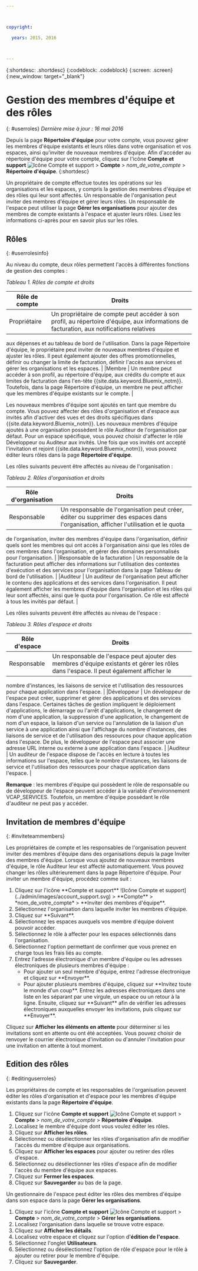 ```yaml
---



copyright:

  years: 2015, 2016



---
```


{:shortdesc: .shortdesc}
{:codeblock: .codeblock}
{:screen: .screen}
{:new_window: target="_blank"}

# Gestion des membres d'équipe et des rôles 
{: #userroles}
*Dernière mise à jour : 16 mai 2016*

Depuis la page **Répertoire d'équipe** pour votre compte, vous pouvez gérer les membres d'équipe existants et leurs rôles dans votre
organisation et vos espaces, ainsi qu'inviter de nouveaux membres d'équipe. Afin d'accéder au répertoire d'équipe pour votre compte,
cliquez sur l'icône **Compte et support** ![Icône Compte et support](../admin/images/account_support.svg) &gt;
**Compte** &gt; *nom_de_votre_compte* &gt; **Répertoire d'équipe**.
{:shortdesc}

Un propriétaire de compte effectue toutes les opérations sur les organisations et les espaces, y compris la gestion des membres d'équipe et des
rôles qui leur sont affectés. Un responsable de l'organisation peut inviter des membres d'équipe et gérer leurs rôles. Un responsable de l'espace
peut utiliser la page **Gérer les organisations** pour ajouter des membres de compte existants à l'espace et ajuster leurs rôles. Lisez
les informations ci-après pour en savoir plus sur les rôles.


## Rôles
{: #userrolesinfo}

Au niveau du compte, deux rôles permettent l'accès à différentes fonctions de gestion des comptes : 

*Tableau 1. Rôles de compte et droits*

| Rôle de compte  | Droits |    
|----------------|---------|
|Propriétaire | Un propriétaire de compte peut accéder à son profil, au répertoire d'équipe, aux informations de facturation, aux notifications relatives
aux dépenses et au tableau de bord de l'utilisation. Dans la page Répertoire d'équipe, le propriétaire peut inviter de nouveaux membres d'équipe et
ajuster les rôles. Il peut également ajouter des offres promotionnelles, définir ou changer la limite de facturation, définir l'accès aux services et gérer
les organisations et les espaces.
 |
|Membre | Un membre peut accéder à son profil, au répertoire d'équipe, aux crédits du compte et aux limites de facturation dans l'en-tête
{{site.data.keyword.Bluemix_notm}}. Toutefois, dans la page Répertoire d'équipe, un membre ne peut afficher que les membres d'équipe
existants sur le compte.  |

 Les nouveaux membres d'équipe sont ajoutés en tant que membre du compte. Vous pouvez affecter des rôles d'organisation et d'espace aux invités afin
d'activer des vues et des droits spécifiques dans {{site.data.keyword.Bluemix_notm}}. Les nouveaux membres d'équipe ajoutés à une organisation
possèdent le rôle Auditeur de l'organisation par défaut.
Pour un espace spécifique, vous pouvez choisir d'affecter le rôle Développeur ou Auditeur aux invités.
Une fois que vos invités ont accepté l'invitation et rejoint {{site.data.keyword.Bluemix_notm}}, vous pouvez éditer leurs rôles dans la page
**Répertoire d'équipe**. 

Les rôles suivants peuvent être affectés au niveau de l'organisation : 

*Tableau 2. Rôles d'organisation et droits*

| Rôle d'organisation  | Droits |    
|-------------------|-------------|
|Responsable  | Un responsable de l'organisation peut créer, éditer ou supprimer des espaces dans l'organisation, afficher l'utilisation et le quota
de l'organisation, inviter des membres d'équipe dans l'organisation, définir quels sont les membres qui ont accès à l'organisation ainsi que les rôles de
ces membres dans l'organisation, et gérer des domaines personnalisés pour l'organisation.
 |
|Responsable de la facturation  | Un responsable de la facturation peut afficher des informations sur l'utilisation des contextes d'exécution et des
services pour l'organisation dans la page Tableau de bord de l'utilisation.   |
|Auditeur | Un auditeur de l'organisation peut afficher le contenu des applications et des services dans l'organisation. Il peut également
afficher les membres d'équipe dans l'organisation et les rôles qui leur sont affectés, ainsi que le quota pour l'organisation. Ce rôle est affecté à
tous les invités par défaut. |

Les rôles suivants peuvent être affectés au niveau de l'espace : 

*Tableau 3. Rôles d'espace et droits*

| Rôle d'espace  | Droits |    
|------------|-------------|
|Responsable  | Un responsable de l'espace peut ajouter des membres d'équipe existants et gérer les rôles dans l'espace. Il peut également afficher le
nombre d'instances, les liaisons de service et l'utilisation des ressources pour chaque application dans l'espace.
 |
|Développeur | Un développeur de l'espace peut créer, supprimer et gérer des applications et des services dans l'espace. Certaines tâches de gestion
impliquent le déploiement d'applications, le démarrage ou l'arrêt d'applications, le changement de nom d'une application, la suppression d'une application,
le changement de nom d'un espace, la liaison d'un service ou l'annulation de la liaison d'un service à une application ainsi que l'affichage du nombre
d'instances, des liaisons de service et de l'utilisation des ressources pour chaque application dans l'espace.
De plus, le développeur de l'espace peut associer une adresse URL interne ou externe à une application dans l'espace.
   |
|Auditeur | Un auditeur de l'espace dispose de l'accès en lecture à toutes les informations sur l'espace, telles que le nombre d'instances, les liaisons de
service et l'utilisation des ressources pour chaque application dans l'espace.
 |

**Remarque** : les membres d'équipe qui possèdent le rôle de responsable ou de développeur de l'espace peuvent accéder à la
variable
d'environnement VCAP_SERVICES. Toutefois, un membre d'équipe possédant le rôle d'auditeur ne peut pas y accéder. 

## Invitation de membres d'équipe 
{: #inviteteammembers}

Les propriétaires de compte et les responsables de l'organisation peuvent inviter des membres d'équipe dans des organisations depuis la page Inviter
des membres d'équipe. Lorsque vous ajoutez de nouveaux membres d'équipe, le rôle Auditeur leur est affecté automatiquement. Vous pouvez changer les rôles
ultérieurement dans la page Répertoire d'équipe. Pour inviter un membre d'équipe, procédez comme suit : 

<ol>
<li>Cliquez sur l'icône **Compte et support** ![Icône Compte et support](../admin/images/account_support.svg) &gt;
**Compte** &gt; *nom_de_votre_compte* &gt; **Inviter des membres d'équipe**.</li>
<li>Sélectionnez l'organisation dans laquelle inviter les membres d'équipe. </li>
<li>Cliquez sur **Suivant**.</li>
<li>Sélectionnez les espaces auxquels vos membre d'équipe doivent pouvoir accéder. </li>
<li>Sélectionnez le rôle à affecter pour les espaces sélectionnés dans l'organisation. </li>
<li>Sélectionnez l'option permettant de confirmer que vous prenez en charge tous les frais liés au compte. </li>
<li>Entrez l'adresse électronique d'un membre d'équipe ou les adresses électroniques de plusieurs membres d'équipe :
<ul>
<li>Pour ajouter un seul membre d'équipe, entrez l'adresse électronique et cliquez sur **Envoyer**.</li>
<li>Pour ajouter plusieurs membres d'équipe, cliquez sur **Invitez toute le monde d'un coup**. Entrez les adresses électroniques dans
une liste en les séparant par une virgule, un espace ou un retour à la ligne. Ensuite, cliquez sur **Suivant** afin de vérifier les
adresses électroniques auxquelles envoyer les invitations, puis cliquez sur **Envoyer**.</li>
</ul>
</li>
</ol>

Cliquez sur **Afficher les éléments en attente** pour déterminer si les invitations sont en attente ou ont été acceptées. Vous
pouvez choisir de renvoyer le courrier électronique d'invitation ou d'annuler l'invitation pour une invitation en attente à tout moment.


## Edition des rôles 
{: #editinguserroles}

Les propriétaires de compte et les responsables de l'organisation peuvent éditer les rôles d'organisation et d'espace pour
les membres d'équipe existants dans la page **Répertoire d'équipe**.
 

1. Cliquez sur l'icône **Compte et support** ![Icône Compte et support](../admin/images/account_support.svg)
&gt; **Compte** &gt; *nom_de_votre_compte* &gt; **Répertoire d'équipe**. 
2. Localisez le membre d'équipe dont vous voulez éditer les rôles. 
3. Cliquez sur **Afficher les rôles**.
4. Sélectionnez ou désélectionner les rôles d'organisation afin de modifier l'accès du membre d'équipe aux organisations. 
5. Cliquez sur **Afficher les espaces** pour ajouter ou retirer des rôles d'espace. 
6. Sélectionnez ou désélectionner les rôles d'espace afin de modifier l'accès du membre d'équipe aux espaces. 
7. Cliquez sur **Fermer les espaces**.
8. Cliquez sur **Sauvegarder** au bas de la page. 

Un gestionnaire de l'espace peut éditer les rôles des membres d'équipe dans son espace dans la page **Gérer les organisations**. 

1. Cliquez sur l'icône **Compte et support** ![Icône Compte et support](../admin/images/account_support.svg)
&gt; **Compte** &gt; *nom_de_votre_compte* &gt; **Gérer les organisations**. 
2. Localisez l'organisation dans laquelle se trouve votre espace. 
3. Cliquez sur **Afficher les détails**.
4. Localisez votre espace et cliquez sur l'option d'**édition de l'espace**.
5. Sélectionnez l'onglet **Utilisateurs**. 
6. Sélectionnez ou désélectionnez l'option de rôle d'espace pour le rôle à ajouter ou retirer pour le membre d'équipe. 
7. Cliquez sur **Sauvegarder**.
